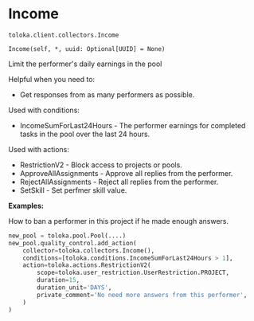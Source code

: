 # Income
`toloka.client.collectors.Income`

```
Income(self, *, uuid: Optional[UUID] = None)
```

Limit the performer's daily earnings in the pool


Helpful when you need to:
- Get responses from as many performers as possible.

Used with conditions:
* IncomeSumForLast24Hours - The performer earnings for completed tasks in the pool over the last 24 hours.

Used with actions:
* RestrictionV2 - Block access to projects or pools.
* ApproveAllAssignments - Approve all replies from the performer.
* RejectAllAssignments - Reject all replies from the performer.
* SetSkill - Set perfmer skill value.


**Examples:**

How to ban a performer in this project if he made enough answers.

```python
new_pool = toloka.pool.Pool(....)
new_pool.quality_control.add_action(
    collector=toloka.collectors.Income(),
    conditions=[toloka.conditions.IncomeSumForLast24Hours > 1],
    action=toloka.actions.RestrictionV2(
        scope=toloka.user_restriction.UserRestriction.PROJECT,
        duration=15,
        duration_unit='DAYS',
        private_comment='No need more answers from this performer',
    )
)
```
